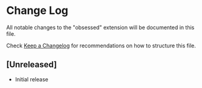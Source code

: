 # Change Log

All notable changes to the "obsessed" extension will be documented in this file.

Check [Keep a Changelog](http://keepachangelog.com/) for recommendations on how to structure this file.

## [Unreleased]

- Initial release
